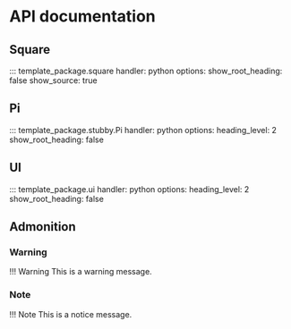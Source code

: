 # API documentation

## Square

::: template_package.square
    handler: python
    options:
      show_root_heading: false
      show_source: true

## Pi

::: template_package.stubby.Pi
    handler: python
    options:
      heading_level: 2
      show_root_heading: false

## UI

::: template_package.ui
    handler: python
    options:
      heading_level: 2
      show_root_heading: false

## Admonition

### Warning
!!! Warning
    This is a warning message.

### Note
!!! Note
    This is a notice message.
